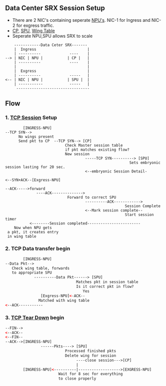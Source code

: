 ## Data Center SRX Session Setup
- There are 2 NIC's containing seperate [NPU's](../NPU). NIC-1 for Ingress and NIC-2 for exgress traffic. 
- [CP](/SPC/SPU), [SPU](/SPC), [Wing Table](../NPU)
- Seperate NPU,SPU allows SRX to scale
```console
    ------------Data Ceter SRX-------
    |  Ingress                       |
    | ----------             ----    |
--> | NIC | NPU |           | CP |   |
    | ----------             ----    |
    |                                |
    |  Exgress                       |
    | ----------             -----   |
<-- | NIC | NPU |           | SPU |  |
    | -----------            -----   |
     ---------------------------------
```

## Flow
### 1. [TCP Session](/Networking/OSI-Layers/Layer-4/Protocols/TCP) Setup
```console
        [INGRESS-NPU]
--TCP SYN-->
      No wings present
      Send pkt to CP  --TCP SYN--> [CP]
                           Check Master session table
                           if pkt matches existing flow?
                           New session
                                    -----TCP SYN----------> [SPU]
                                                        Sets embryonic session lasting for 20 sec.
                                    <--embryonic Session Detail-
                                    
<--SYN+ACK--[Exgress-NPU]

--ACK----->forward
              ----ACK-------------->
                            Forward to correct SPU
                                    ----------ACK------------>
                                                      Session Complete
                                    <--Mark session complete--
                                                      Start session timer
           <--------Session completed------------------------
    Now when NPU gets
 a pkt, it creates entry
 in wing table 
```
### 2. TCP Data transfer begin
```html
        [INGRESS-NPU]
--Data Pkt-->
   Check wing table, forwards
   to appropriate SPU
             ----------Data Pkt------> [SPU]
                                Matches pkt in session table
                                Is it correct pkt in flow?
                                   Yes
                [Exgress-NPU]<-ACK--
               Matched with wing table
<--ACK-----------               
```
### 3. [TCP Tear Down](/Networking/OSI-Layers/Layer-4/Protocols/TCP) begin
```html
--FIN-->        
<--ACK--
<--FIN--
--ACK-->[INGRESS-NPU]
                ------Pkts----> [SPU]
                           Processed finished pkts
                           Delete wing for session
                                ----close session--->[CP]
                                |
        [INGRESS-NPU]<----------|------------------->[EXGRESS-NPU]
                        Wait for 8 sec for everything 
                        to close properly
        
```
